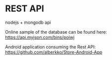 # REST API
 nodejs + mongodb api

Online sample of the database can be found here:
https://api.myjson.com/bins/poiwj


Android application consuming the Rest API:
https://github.com/alberkko/Store-Android-App
